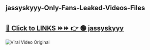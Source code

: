 
 ## jassyskyyy-Only-Fans-Leaked-Videos-Files

# <h2><a href="https://mediaupload.pro?jassyskyyy">🔗 Click to LINKS ⏩⏩ 👉 🟢 jassyskyyy </a></h2>

<a href="https://mediaupload.pro?jassyskyyy" rel="nofollow" data-target="animated-image.originalLink"><img src="https://i.ibb.co.com/xMMVF88/686577567.gif" alt="Viral Video Original" style="max-width: 100%; display: inline-block;" data-target="animated-image.originalImage"></a>